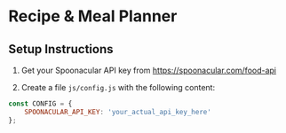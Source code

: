 # Recipe & Meal Planner

## Setup Instructions

1. Get your Spoonacular API key from https://spoonacular.com/food-api

2. Create a file `js/config.js` with the following content:

```javascript
const CONFIG = {
    SPOONACULAR_API_KEY: 'your_actual_api_key_here'
};

